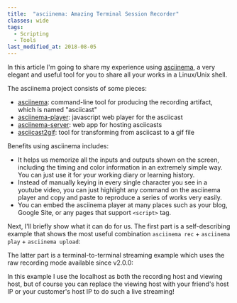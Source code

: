 ```yaml
---
title:  "asciinema: Amazing Terminal Session Recorder"
classes: wide
tags: 
  - Scripting
  - Tools
last_modified_at: 2018-08-05
---
```


In this article I'm going to share my experience using [asciinema](https://asciinema.org), a very elegant and useful tool for you to share all your works in a Linux/Unix shell.

The asciinema project consists of some pieces:
- [asciinema](https://github.com/asciinema/asciinema): command-line tool for producing the recording artifact, which is named "asciicast"
- [asciinema-player](https://github.com/asciinema/asciinema-player): javascript web player for the asciicast
- [asciinema-server](https://github.com/asciinema/asciinema-server): web app for hosting asciicasts
- [asciicast2gif](https://github.com/asciinema/asciicast2gif): tool for transforming from asciicast to a gif file

Benefits using asciinema includes:
- It helps us memorize all the inputs and outputs shown on the screen, including the timing and color information in an extremely simple way. You can just use it for your working diary or learning history.
- Instead of manually keying in every single character you see in a youtube video, you can just highlight any command on the asciinema player and copy and paste to reproduce a series of works very easily.
- You can embed the asciinema player at many places such as your blog, Google Site, or any pages that support `<script>` tag.

Next, I'll briefly show what it can do for us. The first part is a self-describing example that shows the most useful combination `asciinema rec` + `asciinema play` + `asciinema upload`:
<script id="asciicast-YF4J9BXk1Ym8l5r5oz8ZQcsYg" src="https://asciinema.org/a/YF4J9BXk1Ym8l5r5oz8ZQcsYg.js" async data-size="big"></script>

The latter part is a terminal-to-terminal streaming example which uses the raw recording mode available since v2.0.0:
<script id="asciicast-ZkdPJOQBJzlRGf5R6wEHiJT9S" src="https://asciinema.org/a/ZkdPJOQBJzlRGf5R6wEHiJT9S.js" async></script>
In this example I use the localhost as both the recording host and viewing host, but of course you can replace the viewing host with your friend's host IP or your customer's host IP to do such a live streaming!
